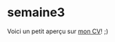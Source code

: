 # semaine3
Voici un petit aperçu sur [mon CV](http://htmlpreview.github.io/?https://github.com/Emeraude973/semaine3/blob/master/CV.html)! ;)